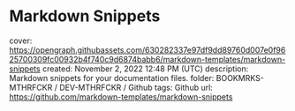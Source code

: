 # Markdown Snippets

cover: https://opengraph.githubassets.com/630282337e97df9dd89760d007e0f9625700309fc00932b4f740c9d6874babb6/markdown-templates/markdown-snippets
created: November 2, 2022 12:48 PM (UTC)
description: Markdown snippets for your documentation files.
folder: BOOKMRKS-MTHRFCKR / DEV-MTHRFCKR / Github
tags: Github
url: https://github.com/markdown-templates/markdown-snippets